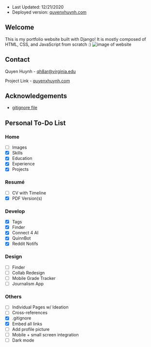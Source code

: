 - Last Updated: 12/21/2020
- Deployed version: [quyenxhuynh.com](quyenxhuynh.com)

## Welcome
This is my portfolio website built with Django! It is mostly composed of HTML, CSS, and JavaScript from scratch :)
![image of website](https://i.imgur.com/P28Up1O.png)


## Contact
Quyen Huynh - [qh8ar@virginia.edu](qh8ar@virginia.edu)

Project Link - [quyenxhuynh.com](quyenxhuynh.com)

## Acknowledgements
- [gitignore file](http://gitignore.io)

## Personal To-Do List

### Home
- [ ] Images
- [x] Skills
- [x] Education
- [x] Experience
- [x] Projects

### Resumé
- [ ] CV with Timeline
- [x] PDF Version(s)

### Develop
- [x] Tags
- [x] Finder 
- [x] Connect 4 AI
- [x] QuinnBot
- [x] Reddit Notifs

### Design
- [ ] Finder
- [ ] Collab Redesign
- [ ] Mobile Grade Tracker
- [ ] Journalism App

### Others
- [ ] Individual Pages w/ Ideation
- [ ] Cross-references
- [x] .gitignore
- [x] Embed all links
- [ ] Add profile picture
- [ ] Mobile + small screen integration
- [ ] Dark mode
